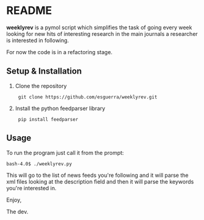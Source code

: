 README
======

**weeklyrev** is a pymol script which simplifies the task of
going every week looking for new hits of interesting research
in the main journals a researcher is interested in following.

For now the code is in a refactoring stage.

Setup & Installation
--------------------

1. Clone the repository

        git clone https://github.com/esguerra/weeklyrev.git


2. Install the python feedparser library

        pip install feedparser

 
Usage
-----

To run the program just call it from the prompt:

    bash-4.0$ ./weeklyrev.py


This will go to the list of news feeds you're following
and it will parse the xml files looking at the description
field and then it will parse the keywords you're interested in.

Enjoy,


The dev.
